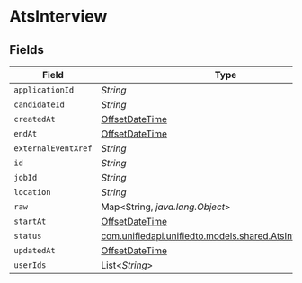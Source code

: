 # AtsInterview


## Fields

| Field                                                                                                  | Type                                                                                                   | Required                                                                                               | Description                                                                                            |
| ------------------------------------------------------------------------------------------------------ | ------------------------------------------------------------------------------------------------------ | ------------------------------------------------------------------------------------------------------ | ------------------------------------------------------------------------------------------------------ |
| `applicationId`                                                                                        | *String*                                                                                               | :heavy_minus_sign:                                                                                     | N/A                                                                                                    |
| `candidateId`                                                                                          | *String*                                                                                               | :heavy_minus_sign:                                                                                     | N/A                                                                                                    |
| `createdAt`                                                                                            | [OffsetDateTime](https://docs.oracle.com/javase/8/docs/api/java/time/OffsetDateTime.html)              | :heavy_minus_sign:                                                                                     | N/A                                                                                                    |
| `endAt`                                                                                                | [OffsetDateTime](https://docs.oracle.com/javase/8/docs/api/java/time/OffsetDateTime.html)              | :heavy_minus_sign:                                                                                     | N/A                                                                                                    |
| `externalEventXref`                                                                                    | *String*                                                                                               | :heavy_minus_sign:                                                                                     | N/A                                                                                                    |
| `id`                                                                                                   | *String*                                                                                               | :heavy_minus_sign:                                                                                     | N/A                                                                                                    |
| `jobId`                                                                                                | *String*                                                                                               | :heavy_minus_sign:                                                                                     | N/A                                                                                                    |
| `location`                                                                                             | *String*                                                                                               | :heavy_minus_sign:                                                                                     | N/A                                                                                                    |
| `raw`                                                                                                  | Map<String, *java.lang.Object*>                                                                        | :heavy_minus_sign:                                                                                     | N/A                                                                                                    |
| `startAt`                                                                                              | [OffsetDateTime](https://docs.oracle.com/javase/8/docs/api/java/time/OffsetDateTime.html)              | :heavy_minus_sign:                                                                                     | N/A                                                                                                    |
| `status`                                                                                               | [com.unifiedapi.unifiedto.models.shared.AtsInterviewStatus](../../models/shared/AtsInterviewStatus.md) | :heavy_minus_sign:                                                                                     | N/A                                                                                                    |
| `updatedAt`                                                                                            | [OffsetDateTime](https://docs.oracle.com/javase/8/docs/api/java/time/OffsetDateTime.html)              | :heavy_minus_sign:                                                                                     | N/A                                                                                                    |
| `userIds`                                                                                              | List<*String*>                                                                                         | :heavy_minus_sign:                                                                                     | N/A                                                                                                    |